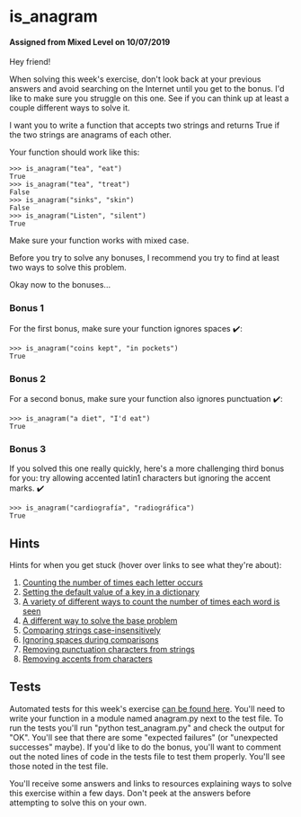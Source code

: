 # is_anagram
#### Assigned from Mixed Level on 10/07/2019
Hey friend!

When solving this week's exercise, don't look back at your previous answers and avoid searching on the Internet until you get to the bonus. I'd like to make sure you struggle on this one. See if you can think up at least a couple different ways to solve it.

I want you to write a function that accepts two strings and returns True if the two strings are anagrams of each other.

Your function should work like this:
```
>>> is_anagram("tea", "eat")
True
>>> is_anagram("tea", "treat")
False
>>> is_anagram("sinks", "skin")
False
>>> is_anagram("Listen", "silent")
True
```
Make sure your function works with mixed case.

Before you try to solve any bonuses, I recommend you try to find at least two ways to solve this problem.

Okay now to the bonuses...

### Bonus 1

For the first bonus, make sure your function ignores spaces ✔️:
```
>>> is_anagram("coins kept", "in pockets")
True
```
### Bonus 2

For a second bonus, make sure your function also ignores punctuation ✔️:
```
>>> is_anagram("a diet", "I'd eat")
True
```
### Bonus 3

If you solved this one really quickly, here's a more challenging third bonus for you: try allowing accented latin1 characters but ignoring the accent marks. ✔️
```
>>> is_anagram("cardiografía", "radiográfica")
True
```
## Hints

Hints for when you get stuck (hover over links to see what they're about):

1. [Counting the number of times each letter occurs](https://stackoverflow.com/a/46486682/2633215)
2. [Setting the default value of a key in a dictionary](https://docs.quantifiedcode.com/python-anti-patterns/correctness/not_using_setdefault_to_initialize_a_dictionary.html)
3. [A variety of different ways to count the number of times each word is seen](https://treyhunner.com/2015/11/counting-things-in-python/)
4. [A different way to solve the base problem](https://stackoverflow.com/a/15046263/2633215)
5. [Comparing strings case-insensitively](https://stackoverflow.com/a/319437/2633215)
6. [Ignoring spaces during comparisons](https://stackoverflow.com/a/8270146/2633215)
7. [Removing punctuation characters from strings](https://stackoverflow.com/a/34214187/2633215)
8. [Removing accents from characters](https://stackoverflow.com/a/14682498/2633215)

## Tests

Automated tests for this week's exercise [can be found here](https://www.pythonmorsels.com/exercises/33b4af3082734d00bc62effc8da16375/tests/). You'll need to write your function in a module named anagram.py next to the test file. To run the tests you'll run "python test_anagram.py" and check the output for "OK". You'll see that there are some "expected failures" (or "unexpected successes" maybe). If you'd like to do the bonus, you'll want to comment out the noted lines of code in the tests file to test them properly. You'll see those noted in the test file.

You'll receive some answers and links to resources explaining ways to solve this exercise within a few days. Don't peek at the answers before attempting to solve this on your own.
